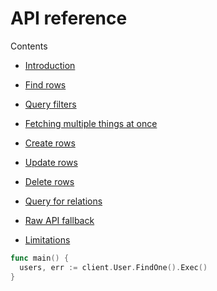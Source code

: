 # API reference

Contents

- [Introduction](./01-introduction.md)

- [Find rows](./02-find.md)
- [Query filters](./03-filters.md)
- [Fetching multiple things at once](./04-fetch.md)

- [Create rows](./05-create.md)
- [Update rows](./06-update.md)
- [Delete rows](./07-delete.md)

- [Query for relations](./08-relations.md)

- [Raw API fallback](./09-raw.md)
- [Limitations](./10-limitations.md)

```go
func main() {
  users, err := client.User.FindOne().Exec()
}
```
